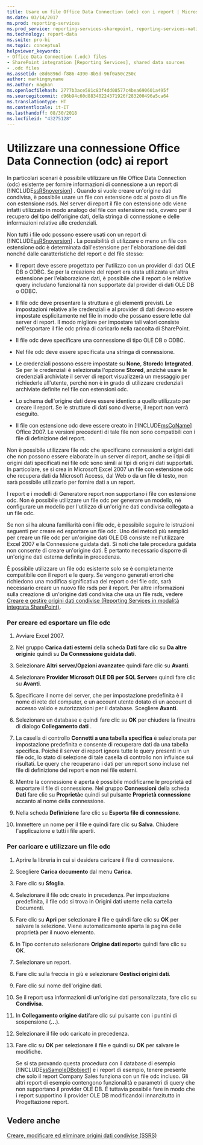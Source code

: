 ```yaml
---
title: Usare un file Office Data Connection (odc) con i report | Microsoft Docs
ms.date: 03/14/2017
ms.prod: reporting-services
ms.prod_service: reporting-services-sharepoint, reporting-services-native
ms.technology: report-data
ms.suite: pro-bi
ms.topic: conceptual
helpviewer_keywords:
- Office Data Connection (.odc) files
- SharePoint integration [Reporting Services], shared data sources
- .odc files
ms.assetid: e8d6896d-f886-4390-8b5d-96f0a50c250c
author: markingmyname
ms.author: maghan
ms.openlocfilehash: 2777b3ace581c83f4dd08577c4bea690601a495f
ms.sourcegitcommit: d96b94c60d88340224371926f283200496a5ca64
ms.translationtype: HT
ms.contentlocale: it-IT
ms.lasthandoff: 08/30/2018
ms.locfileid: "43275128"
---
```

# <a name="use-an-office-data-connection-odc-with-reports"></a>Utilizzare una connessione Office Data Connection (odc) ai report
  In particolari scenari è possibile utilizzare un file Office Data Connection (odc) esistente per fornire informazioni di connessione a un report di [!INCLUDE[ssRSnoversion](../../includes/ssrsnoversion-md.md)] . Quando si vuole creare un'origine dati condivisa, è possibile usare un file con estensione odc al posto di un file con estensione rsds. Nel server di report il file con estensione odc viene infatti utilizzato in modo analogo del file con estensione rsds, ovvero per il recupero del tipo dell'origine dati, della stringa di connessione e delle informazioni relative alle credenziali.  
  
 Non tutti i file odc possono essere usati con un report di [!INCLUDE[ssRSnoversion](../../includes/ssrsnoversion-md.md)] . La possibilità di utilizzare o meno un file con estensione odc è determinata dall'estensione per l'elaborazione dei dati nonché dalle caratteristiche del report e del file stesso:  
  
-   Il report deve essere progettato per l'utilizzo con un provider di dati OLE DB o ODBC. Se per la creazione del report era stata utilizzata un'altra estensione per l'elaborazione dati, è possibile che il report o le relative query includano funzionalità non supportate dal provider di dati OLE DB o ODBC.  
  
-   Il file odc deve presentare la struttura e gli elementi previsti. Le impostazioni relative alle credenziali e al provider di dati devono essere impostate esplicitamente nel file in modo che possano essere lette dal server di report. Il modo migliore per impostare tali valori consiste nell'esportare il file odc prima di caricarlo nella raccolta di SharePoint.  
  
-   Il file odc deve specificare una connessione di tipo OLE DB o ODBC.  
  
-   Nel file odc deve essere specificata una stringa di connessione.  
  
-   Le credenziali possono essere impostate su **None**, **Stored**o **Integrated**. Se per le credenziali è selezionata l'opzione **Stored**, anziché usare le credenziali archiviate il server di report visualizzerà un messaggio per richiederle all'utente, perché non è in grado di utilizzare credenziali archiviate definite nel file con estensioni odc.  
  
-   Lo schema dell'origine dati deve essere identico a quello utilizzato per creare il report. Se le strutture di dati sono diverse, il report non verrà eseguito.  
  
-   Il file con estensione odc deve essere creato in [!INCLUDE[msCoName](../../includes/msconame-md.md)] Office 2007. Le versioni precedenti di tale file non sono compatibili con i file di definizione del report.  
  
 Non è possibile utilizzare file odc che specificano connessioni a origini dati che non possono essere elaborate in un server di report, anche se i tipi di origini dati specificati nei file odc sono simili ai tipi di origini dati supportati. In particolare, se si crea in Microsoft Excel 2007 un file con estensione odc che recupera dati da Microsoft Access, dal Web o da un file di testo, non sarà possibile utilizzarlo per fornire dati a un report.  
  
 I report e i modelli di Generatore report non supportano i file con estensione odc. Non è possibile utilizzare un file odc per generare un modello, né configurare un modello per l'utilizzo di un'origine dati condivisa collegata a un file odc.  
  
 Se non si ha alcuna familiarità con i file odc, è possibile seguire le istruzioni seguenti per creare ed esportare un file odc. Uno dei metodi più semplici per creare un file odc per un'origine dati OLE DB consiste nell'utilizzare Excel 2007 e la Connessione guidata dati. Si noti che tale procedura guidata non consente di creare un'origine dati. È pertanto necessario disporre di un'origine dati esterna definita in precedenza.  
  
 È possibile utilizzare un file odc esistente solo se è completamente compatibile con il report e le query. Se vengono generati errori che richiedono una modifica significativa del report o del file odc, sarà necessario creare un nuovo file rsds per il report. Per altre informazioni sulla creazione di un'origine dati condivisa che usa un file rsds, vedere [Creare e gestire origini dati condivise &#40;Reporting Services in modalità integrata SharePoint&#41;](http://msdn.microsoft.com/library/2d3428e4-a810-4e66-a287-ff18e57fad76).  
  
### <a name="to-create-and-export-an-odc-file"></a>Per creare ed esportare un file odc  
  
1.  Avviare Excel 2007.  
  
2.  Nel gruppo **Carica dati esterni** della scheda **Dati** fare clic su **Da altre origini**e quindi su **Da Connessione guidata dati**.  
  
3.  Selezionare **Altri server/Opzioni avanzate**e quindi fare clic su **Avanti**.  
  
4.  Selezionare **Provider Microsoft OLE DB per SQL Server**e quindi fare clic su **Avanti**.  
  
5.  Specificare il nome del server, che per impostazione predefinita è il nome di rete del computer, e un account utente dotato di un account di accesso valido e autorizzazioni per il database. Scegliere **Avanti**.  
  
6.  Selezionare un database e quindi fare clic su **OK** per chiudere la finestra di dialogo **Collegamento dati** .  
  
7.  La casella di controllo **Connetti a una tabella specifica** è selezionata per impostazione predefinita e consente di recuperare dati da una tabella specifica. Poiché il server di report ignora tutte le query presenti in un file odc, lo stato di selezione di tale casella di controllo non influisce sui risultati. Le query che recuperano i dati per un report sono incluse nel file di definizione del report e non nei file esterni.  
  
8.  Mentre la connessione è aperta è possibile modificarne le proprietà ed esportare il file di connessione. Nel gruppo **Connessioni** della scheda **Dati** fare clic su **Proprietà**e quindi sul pulsante **Proprietà connessione** accanto al nome della connessione.  
  
9. Nella scheda **Definizione** fare clic su **Esporta file di connessione**.  
  
10. Immettere un nome per il file e quindi fare clic su **Salva**. Chiudere l'applicazione e tutti i file aperti.  
  
### <a name="to-upload-and-use-an-odc-file"></a>Per caricare e utilizzare un file odc  
  
1.  Aprire la libreria in cui si desidera caricare il file di connessione.  
  
2.  Scegliere **Carica documento** dal menu **Carica**.  
  
3.  Fare clic su **Sfoglia**.  
  
4.  Selezionare il file odc creato in precedenza. Per impostazione predefinita, il file odc si trova in Origini dati utente nella cartella Documenti.  
  
5.  Fare clic su **Apri** per selezionare il file e quindi fare clic su **OK** per salvare la selezione. Viene automaticamente aperta la pagina delle proprietà per il nuovo elemento.  
  
6.  In Tipo contenuto selezionare **Origine dati report**e quindi fare clic su **OK**.  
  
7.  Selezionare un report.  
  
8.  Fare clic sulla freccia in giù e selezionare **Gestisci origini dati**.  
  
9. Fare clic sul nome dell'origine dati.  
  
10. Se il report usa informazioni di un'origine dati personalizzata, fare clic su **Condivisa**.  
  
11. In **Collegamento origine dati**fare clic sul pulsante con i puntini di sospensione (**...**).  
  
12. Selezionare il file odc caricato in precedenza.  
  
13. Fare clic su **OK** per selezionare il file e quindi su **OK** per salvare le modifiche.  
  
     Se si sta provando questa procedura con il database di esempio [!INCLUDE[ssSampleDBobject](../../includes/sssampledbobject-md.md)] e i report di esempio, tenere presente che solo il report Company Sales funziona con un file odc incluso. Gli altri report di esempio contengono funzionalità e parametri di query che non supportano il provider OLE DB. È tuttavia possibile fare in modo che i report supportino il provider OLE DB modificandoli innanzitutto in Progettazione report.  
  
## <a name="see-also"></a>Vedere anche  
 [Creare, modificare ed eliminare origini dati condivise &#40;SSRS&#41;](../../reporting-services/report-data/create-modify-and-delete-shared-data-sources-ssrs.md)  
  
  
